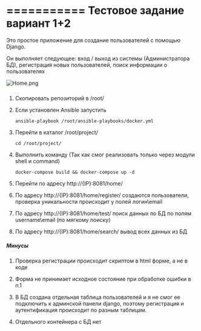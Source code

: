 ===========
Тестовое задание вариант 1+2 
===========

Это простое приложение для создание пользователей с помощью Django. 

Он выполняет следующее: вход / выход из системы (Администратора БД), регистрация новых пользователей, поиск информации о пользователях 


![Home.png](https://github.com/AGENT3128/test_task/home.png)

##### 

1. Скопировать репозиторий в /root/

2. Если установлен Ansible запустить 

    ```
    ansible-playbook /root/ansible-playbooks/docker.yml
    ```

3. Перейти в каталог  /root/project/

    `cd /root/project/`

4. Выполнить команду (Так как смог реализовать только через модули shell и command)

	```
    docker-compose build && docker-compose up -d
    ```

5. Перейти по адресу http://{IP}:8081/home/

6. По адресу http://{IP}:8081/home/register/ создаются пользователи, проверка уникальности происходит у полей логин\email
   

7. По адресу http://{IP}:8081/home/test/ поиск данных по БД по полям username\email (по мягкому поиску)


8. По адресу http://{IP}:8081/home/search/ вывод всех данных из БД
   

##### Минусы 
1. Проверка регистрации происходит скриптом в html форме, а не в коде 

2. Форма не принимает исходное состояние при обработке ошибки в п.1

3. В БД создана отдельная таблица пользователей и я не смог ее подключить к админской панели django, поэтому регистрация и аутентификация происходит по разным таблицам.

4. Отдельного контейнера с БД нет 
	
